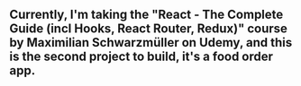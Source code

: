 ## Currently, I'm taking the "React - The Complete Guide (incl Hooks, React Router, Redux)" course by Maximilian Schwarzmüller on Udemy, and this is the second project to build, it's a food order app.
